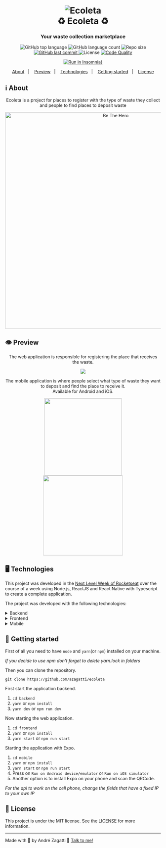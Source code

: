 <h1 align="center">
    <img alt="Ecoleta" src="https://res.cloudinary.com/zagatti/image/upload/v1591460899/readme/logo_3x_xv7eea.png" />
    <br>
    ♻️ Ecoleta ♻️
</h1>

<h3 align="center">
  Your waste collection marketplace
</h3>
<p align="center">
  <img alt="GitHub top language" src="https://img.shields.io/github/languages/top/azagatti/ecoleta?style=plastic">

  <img alt="GitHub language count" src="https://img.shields.io/github/languages/count/azagatti/ecoleta?style=plastic">

  <img alt="Repo size" src="https://img.shields.io/github/repo-size/azagatti/ecoleta?style=plastic">

  <a href="https://github.com/AZagatti/ecoleta/commits/master">
    <img alt="GitHub last commit" src="https://img.shields.io/github/last-commit/azagatti/ecoleta?style=plastic">
  </a>

  <img alt="License" src="https://img.shields.io/github/license/azagatti/ecoleta?style=plastic">

  <a href="https://app.codacy.com/manual/AZagatti/ecoleta/dashboard">
    <img alt="Code Quality" src="https://img.shields.io/codacy/grade/68af2047ff0a4ed9aafa998a865736b6?style=plastic">
  </a>
</p>

<div align="center">

  [![Run in Insomnia}](https://insomnia.rest/images/run.svg)](https://insomnia.rest/run/?label=Ecoleta&uri=https%3A%2F%2Fres.cloudinary.com%2Fzagatti%2Fraw%2Fupload%2Fv1591460808%2Fimsomnia%2Fecoleta_sptymz.json)

</div>

<p align="center">
  <a href="#-about">About</a>&nbsp;&nbsp;&nbsp;|&nbsp;&nbsp;&nbsp;
  <a href="#-preview">Preview</a>&nbsp;&nbsp;&nbsp;|&nbsp;&nbsp;&nbsp;
  <a href="#-technologies">Technologies</a>&nbsp;&nbsp;&nbsp;|&nbsp;&nbsp;&nbsp;
  <a href="#-getting-started">Getting started</a>&nbsp;&nbsp;&nbsp;|&nbsp;&nbsp;&nbsp;
  <a href="#-license">License</a>
</p>

## ℹ️ About

<div align="center">

  <p align="center">
    Ecoleta is a project for places to register with the type of waste they collect and people to find places to deposit waste
  </p>

  <img alt="Be The Hero" width="700" src="https://res.cloudinary.com/zagatti/image/upload/v1591459961/readme/capa-ecoleta_ltbv0r.png" />
</div>

## 👁 Preview

<div align="center">

The web application is responsible for registering the place that receives the waste.

  <img src="https://res.cloudinary.com/zagatti/image/upload/v1591461653/readme/ecoleta-web_nwdnpi.gif" />
</div>

<div align="center">

The mobile application is where people select what type of waste they want to deposit and find the place to receive it.
<br/>
Available for Android and iOS.

  <img width="250" src="https://res.cloudinary.com/zagatti/image/upload/v1591461653/readme/ecoleta-android_oj9zd6.gif" />
  <img width="258" src="https://res.cloudinary.com/zagatti/image/upload/v1591461653/readme/ecoleta-iphone_yy8sdv.gif" />
</div>

## 🖥 Technologies

This project was developed in the [Next Level Week of Rocketseat](https://www.youtube.com/rocketseat) over the course of a week using Node.js, ReactJS and React Native with Typescript to create a complete application.

The project was developed with the following technologies:

<details>
  <summary>Backend</summary>

- [Celebrate](https://github.com/arb/celebrate)
- [Cors](https://www.npmjs.com/package/cors)
- [Express](https://www.npmjs.com/package/express)
- [Knex](http://knexjs.org/)
- [Node.js](https://nodejs.org/)
- [sqlite3](https://www.npmjs.com/package/sqlite3)
- [TS-Node](https://www.npmjs.com/package/ts-node)
- [TS-Node-Dev](https://www.npmjs.com/package/ts-node-dev)
- [Typescript](https://www.typescriptlang.org/)

</details>

<details>
  <summary>Frontend</summary>

- [Axios](https://www.npmjs.com/package/axios)
- [Leaflet](https://leafletjs.com/)
- [React](https://pt-br.reactjs.org/)
- [React DOM](https://pt-br.reactjs.org/docs/react-dom.html)
- [React Dropzone](https://github.com/react-dropzone/react-dropzone)
- [React Icons](https://react-icons.netlify.com/#/)
- [React Leaflet](https://react-leaflet.js.org/)
- [React Router Dom](https://reacttraining.com/react-router/web/)
- [Styled Components](https://styled-components.com/)
- [Typescript](https://www.typescriptlang.org/)

</details>

<details>
  <summary>Mobile</summary>

- [Axios](https://www.npmjs.com/package/axios)
- [Expo](https://expo.io/learn)
- [Expo Constants](https://docs.expo.io/versions/latest/sdk/constants/)
- [Expo Font](https://docs.expo.io/versions/latest/sdk/font/)
- [Expo Google Fonts](https://github.com/expo/google-fonts)
- [Expo Location](https://docs.expo.io/versions/latest/sdk/location/)
- [Expo Mail Composer](https://docs.expo.io/versions/latest/sdk/mail-composer/)
- [React](https://pt-br.reactjs.org/)
- [React Native](https://reactnative.dev/)
- [React Native Appearance](https://github.com/expo/react-native-appearance)
- [React Native Picker Select](https://www.npmjs.com/package/react-native-picker-select)
- [React Native Svg](https://github.com/react-native-community/react-native-svg)
- [React Navigation](https://reactnavigation.org/)
- [Styled Components](https://styled-components.com/)
- [Typescript](https://www.typescriptlang.org/)

</details>

## 🚀 Getting started

First of all you need to have `node` and `yarn`(or `npm`) installed on your machine.

_If you decide to use npm don't forget to delete yarn.lock in folders_

Then you can clone the repository.

`git clone https://github.com/azagatti/ecoleta`

First start the application backend.

1. `cd backend`
2. `yarn` or `npm install`
3. `yarn dev` or `npm run dev`

Now starting the web application.

1. `cd frontend`
2. `yarn` or `npm install`
3. `yarn start` or `npm run start`

Starting the application with Expo.

1. `cd mobile`
2. `yarn` or `npm install`
3. `yarn start` or `npm run start`
4. Press on `Run on Android device/emulator` or `Run on iOS simulator`
5. Another option is to install Expo on your phone and scan the QRCode.

_For the api to work on the cell phone, change the fields that have a fixed IP to your own IP_

## 📝 License

This project is under the MIT license. See the [LICENSE](https://github.com/AZagatti/ecoleta/blob/master/LICENSE.md) for more information.

---

Made with 💟 by André Zagatti 👋 [Talk to me!](https://www.linkedin.com/in/andre-zagatti/)
